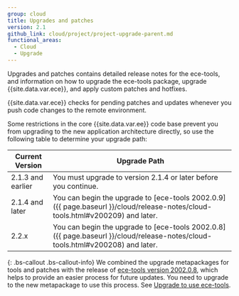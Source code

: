 ```yaml
---
group: cloud
title: Upgrades and patches
version: 2.1
github_link: cloud/project/project-upgrade-parent.md
functional_areas:
  - Cloud
  - Upgrade
---
```

Upgrades and patches contains detailed release notes for the ece-tools, and information on how to upgrade the ece-tools package, upgrade {{site.data.var.ece}}, and apply custom patches and hotfixes.

{{site.data.var.ece}} checks for pending patches and updates whenever you push code changes to the remote environment.

Some restrictions in the core {{site.data.var.ee}} code base prevent you from upgrading to the new application architecture directly, so use the following table to determine your upgrade path:

| Current Version | Upgrade Path |
| --- | --- |
| 2.1.3 and earlier | You must upgrade to version 2.1.4 or later before you continue. |
| 2.1.4 and later | You can begin the upgrade to [ece-tools 2002.0.9]({{ page.baseurl }}/cloud/release-notes/cloud-tools.html#v200209) and later. |
| 2.2.x | You can begin the upgrade to [ece-tools 2002.0.8]({{ page.baseurl }}/cloud/release-notes/cloud-tools.html#v200208) and later. |

{: .bs-callout .bs-callout-info}
We combined the upgrade metapackages for tools and patches with the release of [ece-tools version 2002.0.8](http://devdocs.magento.com/guides/v2.2/cloud/release-notes/cloud-tools.html#v200208), which helps to provide an easier process for future updates. You need to upgrade to the new metapackage to use this process. See [Upgrade to use ece-tools]({{page.baseurl}}/cloud/project/ece-tools-upgrade-project).
